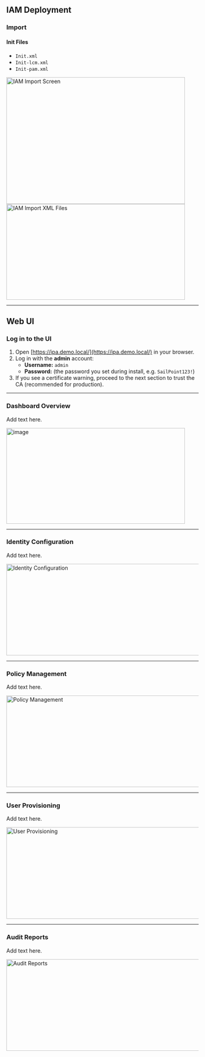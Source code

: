 ## IAM Deployment

### Import

#### Init Files
- `Init.xml`  
- `Init-lcm.xml`  
- `Init-pam.xml`  

<img width="468" height="332" alt="IAM Import Screen" src="https://github.com/user-attachments/assets/decb0671-de2b-4808-9343-1f84099f0ba0" />

<img width="468" height="251" alt="IAM Import XML Files" src="https://github.com/user-attachments/assets/06a930ac-3088-4f58-b833-90c1fcc0a32d" />

---

## Web UI

### Log in to the UI
1. Open [https://ipa.demo.local/](https://ipa.demo.local/) in your browser.  
2. Log in with the **admin** account:  
   - **Username:** `admin`  
   - **Password:** (the password you set during install, e.g. `SailPoint123!`)  
3. If you see a certificate warning, proceed to the next section to trust the CA (recommended for production).

---

### Dashboard Overview
Add text here.


<img width="468" height="251" alt="image" src="https://github.com/user-attachments/assets/da487e65-2046-4fda-a593-d25c2519e255" />

---

### Identity Configuration
Add text here.

<img width="826" height="240" alt="Identity Configuration" src="https://github.com/user-attachments/assets/d400eb02-51e9-4557-af2d-4af64328e8b8" />

---

### Policy Management
Add text here.

<img width="826" height="240" alt="Policy Management" src="https://github.com/user-attachments/assets/596cd65c-b371-49d0-a2b1-c68578ef659b" />

---

### User Provisioning
Add text here.

<img width="826" height="240" alt="User Provisioning" src="https://github.com/user-attachments/assets/9312fa2a-c2d3-4e2a-8c71-b7335b40bbf2" />

---

### Audit Reports
Add text here.

<img width="826" height="240" alt="Audit Reports" src="https://github.com/user-attachments/assets/94a13dac-0037-4beb-b998-528c23bd4a79" />
